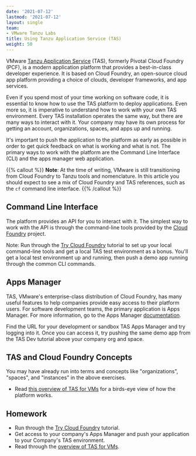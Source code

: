 ```yaml
---
date: '2021-07-12'
lastmod: '2021-07-12'
layout: single
team:
- VMware Tanzu Labs
title: Using Tanzu Application Service (TAS)
weight: 50
---
```


VMware [Tanzu Application Service](https://tanzu.vmware.com/application-service) (TAS), formerly Pivotal Cloud Foundry (PCF), is a modern application platform that provides a best-in-class developer experience. It is based on Cloud Foundry, an open-source cloud app platform providing a choice of clouds, developer frameworks, and app services.

Even if you spend most of your time working on software code, it is essential to know how to use the TAS platform to deploy applications. Even more so, it is imperative to understand how to work with your own TAS environment. Every TAS installation operates the same way, but there are many ways to interact with it. Your company may have its own process for getting an account, organizations, spaces, and apps up and running.

It's important to push the application to the platform as early as possible in order to get quick feedback on what is working and what is not. The primary ways to work with the platform are the Command Line Interface (CLI) and the apps manager web application.

{{% callout %}}
**Note**: At the time of writing, VMware is still transitioning from Cloud Foundry to Tanzu tools and nomenclature. In this article you should expect to see a mix of Cloud Foundry and TAS references, such as the `cf` command line interface. 
{{% /callout %}}

## Command Line Interface 

The platform provides an API for you to interact with it. The simplest way to work with the API is through the command-line tools provided by the [Cloud Foundry](https://www.cloudfoundry.org/) project.

Note: Run through the [Try Cloud Foundry](https://katacoda.com/cloudfoundry-tutorials/scenarios/trycf) tutorial to set up your local command-line tools and get a local TAS test environment as a bonus. You'll get a local test environment up and running, then push a demo app running through the common CLI commands.


## Apps Manager

TAS, VMware's enterprise-class distribution of Cloud Foundry, has many useful features to help companies provide easy access to their platform users. For software development teams, the primary application is Apps Manager. For more information, go to the Apps Manager [documentation](https://docs.pivotal.io/application-service/2-11/console/dev-console.html).

Find the URL for your development or sandbox TAS Apps Manager and try logging into it. Once you can access it, try pushing the same demo app from the TAS Dev tutorial above your company org and space. 


## TAS and Cloud Foundry Concepts

You may have already run into terms and concepts like "organizations", "spaces", and "instances" in the above exercises. 

- Read [this overview of TAS for VMs](https://docs.pivotal.io/application-service/2-11/concepts/overview.html) for a birds-eye view of how the platform works.


## Homework

- Run through the [Try Cloud Foundry](https://katacoda.com/cloudfoundry-tutorials/scenarios/trycf) tutorial.
- Get access to your company's Apps Manager and push your application to your Company's TAS environment.
- Read through the [overview of TAS for VMs](https://docs.pivotal.io/application-service/2-11/concepts/overview.html).